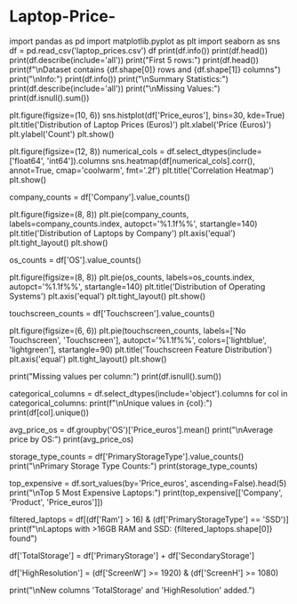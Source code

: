 # Laptop-Price-
import pandas as pd
import matplotlib.pyplot as plt
import seaborn as sns
df = pd.read_csv('laptop_prices.csv')
df
print(df.info())
print(df.head())
print(df.describe(include='all'))
print("First 5 rows:")
print(df.head())
print(f"\nDataset contains {df.shape[0]} rows and {df.shape[1]} columns")
print("\nInfo:")
print(df.info())
print("\nSummary Statistics:")
print(df.describe(include='all'))
print("\nMissing Values:")
print(df.isnull().sum())

plt.figure(figsize=(10, 6))
sns.histplot(df['Price_euros'], bins=30, kde=True)
plt.title('Distribution of Laptop Prices (Euros)')
plt.xlabel('Price (Euros)')
plt.ylabel('Count')
plt.show()

plt.figure(figsize=(12, 8))
numerical_cols = df.select_dtypes(include=['float64', 'int64']).columns
sns.heatmap(df[numerical_cols].corr(), annot=True, cmap='coolwarm', fmt='.2f')
plt.title('Correlation Heatmap')
plt.show()

company_counts = df['Company'].value_counts()

plt.figure(figsize=(8, 8))
plt.pie(company_counts, labels=company_counts.index, autopct='%1.1f%%', startangle=140)
plt.title('Distribution of Laptops by Company')
plt.axis('equal')  
plt.tight_layout()
plt.show()

os_counts = df['OS'].value_counts()

plt.figure(figsize=(8, 8))
plt.pie(os_counts, labels=os_counts.index, autopct='%1.1f%%', startangle=140)
plt.title('Distribution of Operating Systems')
plt.axis('equal')
plt.tight_layout()
plt.show()


touchscreen_counts = df['Touchscreen'].value_counts()

plt.figure(figsize=(6, 6))
plt.pie(touchscreen_counts, labels=['No Touchscreen', 'Touchscreen'], autopct='%1.1f%%', 
        colors=['lightblue', 'lightgreen'], startangle=90)
plt.title('Touchscreen Feature Distribution')
plt.axis('equal')
plt.tight_layout()
plt.show()

print("Missing values per column:")
print(df.isnull().sum())

categorical_columns = df.select_dtypes(include='object').columns
for col in categorical_columns:
    print(f"\nUnique values in {col}:")
    print(df[col].unique())

avg_price_os = df.groupby('OS')['Price_euros'].mean()
print("\nAverage price by OS:")
print(avg_price_os)

storage_type_counts = df['PrimaryStorageType'].value_counts()
print("\nPrimary Storage Type Counts:")
print(storage_type_counts)

top_expensive = df.sort_values(by='Price_euros', ascending=False).head(5)
print("\nTop 5 Most Expensive Laptops:")
print(top_expensive[['Company', 'Product', 'Price_euros']])

filtered_laptops = df[(df['Ram'] > 16) & (df['PrimaryStorageType'] == 'SSD')]
print(f"\nLaptops with >16GB RAM and SSD: {filtered_laptops.shape[0]} found")

df['TotalStorage'] = df['PrimaryStorage'] + df['SecondaryStorage']

df['HighResolution'] = (df['ScreenW'] >= 1920) & (df['ScreenH'] >= 1080)

print("\nNew columns 'TotalStorage' and 'HighResolution' added.")

